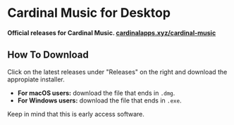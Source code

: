 # Cardinal Music for Desktop

#### Official releases for Cardinal Music. [cardinalapps.xyz/cardinal-music](https://cardinalapps.xyz/cardinal-music)

## How To Download

Click on the latest releases under "Releases" on the right and download the appropiate installer.

* **For macOS users:** download the file that ends in `.dmg`.
* **For Windows users:** download the file that ends in `.exe`.

Keep in mind that this is early access software.
